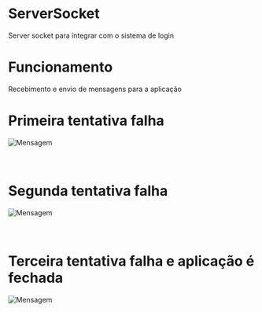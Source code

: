 # ServerSocket
Server socket para integrar com o sistema de login

# Funcionamento 

Recebimento e envio de mensagens para a aplicação 

# Primeira tentativa falha
![Mensagem](https://i.imgur.com/VjV8k0p.png)
<br><br><br>
# Segunda tentativa falha
![Mensagem](https://i.imgur.com/WhkgGxM.png)
<br><br><br>
# Terceira tentativa falha e aplicação é fechada
![Mensagem](https://i.imgur.com/1pYBfRQ.png)



